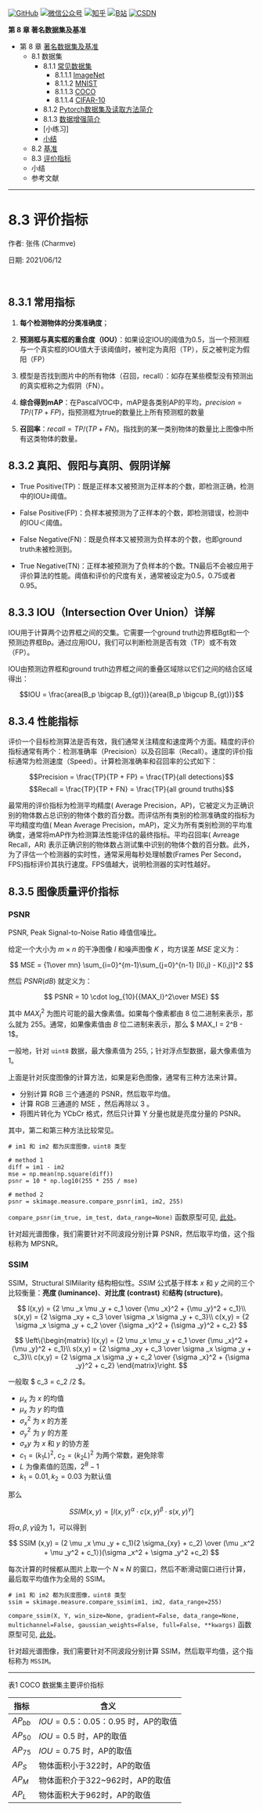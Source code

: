 <p align="left">
  <a href="https://github.com/Charmve"><img src="https://img.shields.io/badge/GitHub-@Charmve-000000.svg?logo=GitHub" alt="GitHub" target="_blank"></a>
  <a href="https://imgconvert.csdnimg.cn/aHR0cHM6Ly9tbWJpei5xcGljLmNuL21tYml6X3BuZy9aTmRoV05pYjNJUkIzZk5ldWVGZEQ4YnZ4cXlzbXRtRktUTGdFSXZOMUdnTHhDNXV0Y1VBZVJ0T0lJa0hTZTVnVGowamVtZUVOQTJJMHhiU0xjQ3VrVVEvNjQw?x-oss-process=image/format,png" target="_blank" ><img src="https://img.shields.io/badge/公众号-@迈微AI研习社-000000.svg?style=flat-square&amp;logo=WeChat" alt="微信公众号"/></a>
  <a href="https://www.zhihu.com/people/MaiweiE-com" target="_blank" ><img src="https://img.shields.io/badge/%E7%9F%A5%E4%B9%8E-@Charmve-000000.svg?style=flat-square&amp;logo=Zhihu" alt="知乎"/></a>
  <a href="https://space.bilibili.com/62079686" target="_blank"><img src="https://img.shields.io/badge/B站-@Charmve-000000.svg?style=flat-square&amp;logo=Bilibili" alt="B站"/></a>
  <a href="https://blog.csdn.net/Charmve" target="_blank"><img src="https://img.shields.io/badge/CSDN-@Charmve-000000.svg?style=flat-square&amp;logo=CSDN" alt="CSDN"/></a>
</p>

**第 8 章 著名数据集及基准**

- 第 8 章 [著名数据集及基准](https://charmve.github.io/computer-vision-in-action/#/chapter8/chapter8)
    - 8.1 数据集
        - 8.1.1 [常见数据集](#811-常见数据集)
          - 8.1.1.1 [ImageNet](https://image-net.org/)
          - 8.1.1.2 [MNIST](http://yann.lecun.com/exdb/mnist/)
          - 8.1.1.3 [COCO](https://cocodataset.org/)
          - 8.1.1.4 [CIFAR-10](http://www.cs.toronto.edu/~kriz/cifar.html)
        - 8.1.2 [Pytorch数据集及读取方法简介](#812-pytorch数据集及读取方法简介)
        - 8.1.3 [数据增强简介](#813-数据增强简介)
        - [小练习]
        - [小结](#小结)
    - 8.2 [基准](chapter8.2_基准BenchMark.md)
    - 8.3 [评价指标](/chapter8.3_评价指标.md)
    - 小结
    - 参考文献

--- 

# 8.3 评价指标

作者: 张伟 (Charmve)

日期: 2021/06/12

<br>

## 8.3.1 常用指标

1. **每个检测物体的分类准确度**；

2. **预测框与真实框的重合度（IOU）**：如果设定IOU的阈值为0.5，当一个预测框与一个真实框的IOU值大于该阈值时，被判定为真阳（TP），反之被判定为假阳（FP）

3. 模型是否找到图片中的所有物体（召回，recall）：如存在某些模型没有预测出的真实框称之为假阴（FN）。

4. **综合得到mAP**：在PascalVOC中，mAP是各类别AP的平均，$precision = TP / (TP + FP)$，指预测框为true的数量比上所有预测框的数量

5. **召回率**：$recall = TP / (TP + FN)$。指找到的某一类别物体的数量比上图像中所有这类物体的数量。

## 8.3.2 真阳、假阳与真阴、假阴详解

- True Positive(TP)：既是正样本又被预测为正样本的个数，即检测正确，检测中的IOU≥阈值。

- False Positive(FP)：负样本被预测为了正样本的个数，即检测错误，检测中的IOU＜阈值。

- False Negative(FN)：既是负样本又被预测为负样本的个数，也即ground truth未被检测到。

- True Negative(TN)：正样本被预测为了负样本的个数。TN最后不会被应用于评价算法的性能。阈值和评价的尺度有关，通常被设定为0.5，0.75或者0.95。

## 8.3.3 IOU（Intersection Over Union）详解

IOU用于计算两个边界框之间的交集。它需要一个ground truth边界框Bgt和一个预测边界框Bp。通过应用IOU，我们可以判断检测是否有效（TP）或不有效（FP）。

IOU由预测边界框和ground truth边界框之间的重叠区域除以它们之间的结合区域得出：

$$IOU = \frac{area(B_p \bigcap B_{gt})}{area(B_p \bigcup  B_{gt})}$$

## 8.3.4 性能指标

评价一个目标检测算法是否有效，我们通常关注精度和速度两个方面。精度的评价指标通常有两个：检测准确率（Precision）以及召回率（Recall）。速度的评价指标通常为检测速度（Speed）。计算检测准确率和召回率的公式如下：

$$Precision = \frac{TP}{TP + FP} = \frac{TP}{all detections}$$
$$Recall = \frac{TP}{TP + FN} = \frac{TP}{all ground truths}$$

最常用的评价指标为检测平均精度( Average Precision，AP)，它被定义为正确识别的物体数占总识别的物体个数的百分数。而评估所有类别的检测准确度的指标为平均精度均值( Mean Average Precision，mAP)，定义为所有类别检测的平均准确度，通常将mAP作为检测算法性能评估的最终指标。平均召回率( Avreage Recall，AR) 表示正确识别的物体数占测试集中识别的物体个数的百分数。此外，为了评估一个检测器的实时性，通常采用每秒处理帧数(Frames Per Second，FPS)指标评价其执行速度。FPS值越大，说明检测器的实时性越好。


## 8.3.5 图像质量评价指标
### PSNR

PSNR, Peak Signal-to-Noise Ratio 峰值信噪比。

给定一个大小为 $m×n$ 的干净图像 $I$ 和噪声图像 $K$ ，均方误差 $MSE$ 定义为：

$$
MSE = {1\over mn} \sum_{i=0}^{m-1}\sum_{j=0}^{n-1} [I(i,j) - K(i,j)]^2 
$$

然后 $PSNR(dB)$ 就定义为：

$$
PSNR = 10 \cdot log_{10}{{MAX_I}^2\over MSE} 
$$

其中 ${MAX_I}^2$ 为图片可能的最大像素值。如果每个像素都由 8 位二进制来表示，那么就为 255。通常，如果像素值由 $B$ 位二进制来表示，那么 $ MAX_I = 2^B - 1$。

一般地，针对 ``uint8`` 数据，最大像素值为 255,；针对浮点型数据，最大像素值为 1。

上面是针对灰度图像的计算方法，如果是彩色图像，通常有三种方法来计算。

- 分别计算 RGB 三个通道的 PSNR，然后取平均值。
- 计算 RGB 三通道的 MSE ，然后再除以 3 。
- 将图片转化为 YCbCr 格式，然后只计算 Y 分量也就是亮度分量的 PSNR。

其中，第二和第三种方法比较常见。

```python3
# im1 和 im2 都为灰度图像，uint8 类型

# method 1
diff = im1 - im2
mse = np.mean(np.square(diff))
psnr = 10 * np.log10(255 * 255 / mse)

# method 2
psnr = skimage.measure.compare_psnr(im1, im2, 255)
```

``compare_psnr(im_true, im_test, data_range=None)`` 函数原型可见, [此处](https://scikit-image.org/docs/dev/api/skimage.measure.html#skimage.measure.compare_psnr)。

针对超光谱图像，我们需要针对不同波段分别计算 PSNR，然后取平均值，这个指标称为 MPSNR。

### SSIM

SSIM，Structural SIMilarity 结构相似性。$SSIM$ 公式基于样本 $x$ 和 $y$ 之间的三个比较衡量：**亮度 (luminance)**、**对比度 (contrast)** 和**结构 (structure)**。

$$
l(x,y) = {2 \mu _x \mu _y + c_1 \over {\mu _x}^2 + {\mu _y}^2 + c_1}\\ 
s(x,y) = {2 \sigma _xy + c_3 \over \sigma _x \sigma _y + c_3}\\ 
c(x,y) = {2 \sigma _x \sigma _y + c_2 \over {\sigma _x}^2 + {\sigma _y}^2 + c_2}
$$

$$
\left\{\begin{matrix}
l(x,y) = {2 \mu _x \mu _y + c_1 \over {\mu _x}^2 + {\mu _y}^2 + c_1}\\ 
s(x,y) = {2 \sigma _xy + c_3 \over \sigma _x \sigma _y + c_3}\\ 
c(x,y) = {2 \sigma _x \sigma _y + c_2 \over {\sigma _x}^2 + {\sigma _y}^2 + c_2}
\end{matrix}\right.
$$

一般取 $ c_3 = c_2 /2 $。

- $\mu _x$ 为 $x$ 的均值
- $\mu _x$ 为 $y$ 的均值
- ${\sigma_x}^2$ 为 $x$ 的方差
- ${\sigma_y}^2$ 为 $y$ 的方差
- $\sigma _xy$ 为 $x$ 和 $y$ 的协方差
- $c_1 = (k_{1}L)^2$, $c_2=(k_{2}L)^2$ 为两个常数，避免除零
- $L$ 为像素值的范围，$2^B-1$
- $k_1= 0.01, k_2 = 0.03$ 为默认值

那么

$$
SSIM(x,y) = [l(x,y)^\alpha \cdot c(x,y)^\beta  \cdot s(x,y)^\gamma]
$$

将$\alpha, \beta, \gamma$设为 1，可以得到

$$
SSIM (x,y) = (2 \mu _x \mu _y + c_1)(2 \sigma_{xy} + c_2) \over (\mu _x^2 + \mu _y^2 + c_1）)(\sigma _x^2 + \sigma _y^2 +c_2)
$$

每次计算的时候都从图片上取一个 $N×N$ 的窗口，然后不断滑动窗口进行计算，最后取平均值作为全局的 SSIM。

```python3
# im1 和 im2 都为灰度图像，uint8 类型
ssim = skimage.measure.compare_ssim(im1, im2, data_range=255)
```

``compare_ssim(X, Y, win_size=None, gradient=False, data_range=None, multichannel=False, gaussian_weights=False, full=False, **kwargs)`` 函数原型可见, [此处](https://scikit-image.org/docs/dev/api/skimage.measure.html#skimage.measure.compare_ssim)。

针对超光谱图像，我们需要针对不同波段分别计算 SSIM，然后取平均值，这个指标称为 ``MSSIM``。

----

表1 COCO 数据集主要评价指标

|指标|含义|
|--|--|
|$AP_{bb}$|$IOU=0.5：0.05：0.95$ 时，AP的取值|
|$AP_{50}$|$IOU=0.5$ 时，AP的取值|
|$AP_{75}$|$IOU=0.75$ 时，AP的取值|
|$AP_{S}$|物体面积小于322时，AP的取值|
|$AP_{M}$|物体面积介于322~962时，AP的取值|
|$AP_{L}$|物体面积大于962时，AP的取值|

